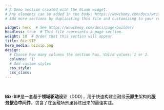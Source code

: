 ```yaml
---
# A Demo section created with the Blank widget.
# Any elements can be added in the body: https://wowchemy.com/docs/writing-markdown-latex/
# Add more sections by duplicating this file and customizing to your requirements.

widget: hero  # See https://wowchemy.com/docs/page-builder/
headless: true  # This file represents a page section.
weight: 10  # Order that this section will appear.
title: Biz-SIP
hero_media: bizsip.png
design:
  # Choose how many columns the section has. Valid values: 1 or 2.
  columns: '1'
  # Add custom styles
  css_style:
  css_class:
---
```


<br>

**Biz-SIP**是一套基于**领域驱动设计**（DDD），用于快速构建金融级**云原生**架构的**服务整合中间件**，包含了在金融场景里锤炼出来的最佳实践。
